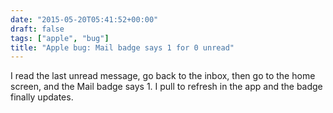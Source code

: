 ```yaml
---
date: "2015-05-20T05:41:52+00:00"
draft: false
tags: ["apple", "bug"]
title: "Apple bug: Mail badge says 1 for 0 unread"
---
```


I read the last unread message, go back to the inbox, then go to the home screen, and the Mail badge says 1. I pull to refresh in the app and the badge finally updates.

